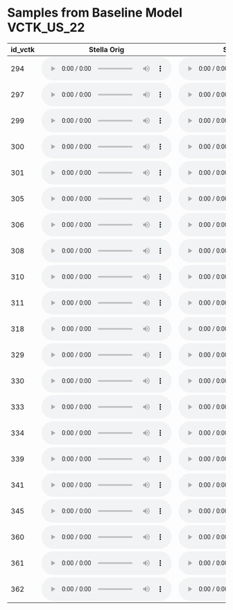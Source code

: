 # Samples from Baseline Model VCTK_US_22

| id_vctk | Stella Orig | Stella Synth | 198 | MJ | 
| --- | --- | --- | --- | --- |
| 294 | <audio src="master/world_features_exploration/p294_001.orig.wav" controls></audio> | <audio src="master/world_features_exploration/p294_001_0.wav" controls></audio> | <audio src="master/world_features_exploration/p294_198.orig.wav" controls></audio> | <audio src="master/world_features_exploration/p330_230.0.wav" controls></audio> | 
| 297 | <audio src="master/world_features_exploration/p297_001.orig.wav" controls></audio> | <audio src="master/world_features_exploration/p297_001_1.wav" controls></audio> | <audio src="master/world_features_exploration/p297_198.orig.wav" controls></audio> | <audio src="master/world_features_exploration/p330_230.1.wav" controls></audio> | 
| 299 | <audio src="master/world_features_exploration/p299_001.orig.wav" controls></audio> | <audio src="master/world_features_exploration/p299_001_2.wav" controls></audio> | <audio src="master/world_features_exploration/p299_198.orig.wav" controls></audio> | <audio src="master/world_features_exploration/p330_230.2.wav" controls></audio> | 
| 300 | <audio src="master/world_features_exploration/p300_001.orig.wav" controls></audio> | <audio src="master/world_features_exploration/p300_001_3.wav" controls></audio> | <audio src="master/world_features_exploration/p300_198.orig.wav" controls></audio> | <audio src="master/world_features_exploration/p330_230.3.wav" controls></audio> | 
| 301 | <audio src="master/world_features_exploration/p301_001.orig.wav" controls></audio> | <audio src="master/world_features_exploration/p301_001_4.wav" controls></audio> | <audio src="master/world_features_exploration/p301_198.orig.wav" controls></audio> | <audio src="master/world_features_exploration/p330_230.4.wav" controls></audio> | 
| 305 | <audio src="master/world_features_exploration/p305_001.orig.wav" controls></audio> | <audio src="master/world_features_exploration/p305_001_5.wav" controls></audio> | <audio src="master/world_features_exploration/p305_198.orig.wav" controls></audio> | <audio src="master/world_features_exploration/p330_230.5.wav" controls></audio> | 
| 306 | <audio src="master/world_features_exploration/p306_001.orig.wav" controls></audio> | <audio src="master/world_features_exploration/p306_001_6.wav" controls></audio> | <audio src="master/world_features_exploration/p306_198.orig.wav" controls></audio> | <audio src="master/world_features_exploration/p330_230.6.wav" controls></audio> | 
| 308 | <audio src="master/world_features_exploration/p308_001.orig.wav" controls></audio> | <audio src="master/world_features_exploration/p308_001_7.wav" controls></audio> | <audio src="master/world_features_exploration/p308_198.orig.wav" controls></audio> | <audio src="master/world_features_exploration/p330_230.7.wav" controls></audio> | 
| 310 | <audio src="master/world_features_exploration/p310_001.orig.wav" controls></audio> | <audio src="master/world_features_exploration/p310_001_8.wav" controls></audio> | <audio src="master/world_features_exploration/p310_198.orig.wav" controls></audio> | <audio src="master/world_features_exploration/p330_230.8.wav" controls></audio> | 
| 311 | <audio src="master/world_features_exploration/p311_001.orig.wav" controls></audio> | <audio src="master/world_features_exploration/p311_001_9.wav" controls></audio> | <audio src="master/world_features_exploration/p311_198.orig.wav" controls></audio> | <audio src="master/world_features_exploration/p330_230.9.wav" controls></audio> | 
| 318 | <audio src="master/world_features_exploration/p318_001.orig.wav" controls></audio> | <audio src="master/world_features_exploration/p318_001_10.wav" controls></audio> | <audio src="master/world_features_exploration/p318_198.orig.wav" controls></audio> | <audio src="master/world_features_exploration/p330_230.10.wav" controls></audio> | 
| 329 | <audio src="master/world_features_exploration/p329_001.orig.wav" controls></audio> | <audio src="master/world_features_exploration/p329_001_11.wav" controls></audio> | <audio src="master/world_features_exploration/p329_198.orig.wav" controls></audio> | <audio src="master/world_features_exploration/p330_230.11.wav" controls></audio> | 
| 330 | <audio src="master/world_features_exploration/p330_001.orig.wav" controls></audio> | <audio src="master/world_features_exploration/p330_001_12.wav" controls></audio> | <audio src="master/world_features_exploration/p330_198.orig.wav" controls></audio> | <audio src="master/world_features_exploration/p330_230.12.wav" controls></audio> | 
| 333 | <audio src="master/world_features_exploration/p333_001.orig.wav" controls></audio> | <audio src="master/world_features_exploration/p333_001_13.wav" controls></audio> | <audio src="master/world_features_exploration/p333_198.orig.wav" controls></audio> | <audio src="master/world_features_exploration/p330_230.13.wav" controls></audio> | 
| 334 | <audio src="master/world_features_exploration/p334_001.orig.wav" controls></audio> | <audio src="master/world_features_exploration/p334_001_14.wav" controls></audio> | <audio src="master/world_features_exploration/p334_198.orig.wav" controls></audio> | <audio src="master/world_features_exploration/p330_230.14.wav" controls></audio> | 
| 339 | <audio src="master/world_features_exploration/p339_001.orig.wav" controls></audio> | <audio src="master/world_features_exploration/p339_001_15.wav" controls></audio> | <audio src="master/world_features_exploration/p339_198.orig.wav" controls></audio> | <audio src="master/world_features_exploration/p330_230.15.wav" controls></audio> | 
| 341 | <audio src="master/world_features_exploration/p341_001.orig.wav" controls></audio> | <audio src="master/world_features_exploration/p341_001_16.wav" controls></audio> | <audio src="master/world_features_exploration/p341_198.orig.wav" controls></audio> | <audio src="master/world_features_exploration/p330_230.16.wav" controls></audio> | 
| 345 | <audio src="master/world_features_exploration/p345_001.orig.wav" controls></audio> | <audio src="master/world_features_exploration/p345_001_17.wav" controls></audio> | <audio src="master/world_features_exploration/p345_198.orig.wav" controls></audio> | <audio src="master/world_features_exploration/p330_230.17.wav" controls></audio> | 
| 360 | <audio src="master/world_features_exploration/p360_001.orig.wav" controls></audio> | <audio src="master/world_features_exploration/p360_001_18.wav" controls></audio> | <audio src="master/world_features_exploration/p360_198.orig.wav" controls></audio> | <audio src="master/world_features_exploration/p330_230.18.wav" controls></audio> | 
| 361 | <audio src="master/world_features_exploration/p361_001.orig.wav" controls></audio> | <audio src="master/world_features_exploration/p361_001_19.wav" controls></audio> | <audio src="master/world_features_exploration/p361_198.orig.wav" controls></audio> | <audio src="master/world_features_exploration/p330_230.19.wav" controls></audio> | 
| 362 | <audio src="master/world_features_exploration/p362_001.orig.wav" controls></audio> | <audio src="master/world_features_exploration/p362_001_20.wav" controls></audio> | <audio src="master/world_features_exploration/p362_198.orig.wav" controls></audio> | <audio src="master/world_features_exploration/p330_230.20.wav" controls></audio> | 